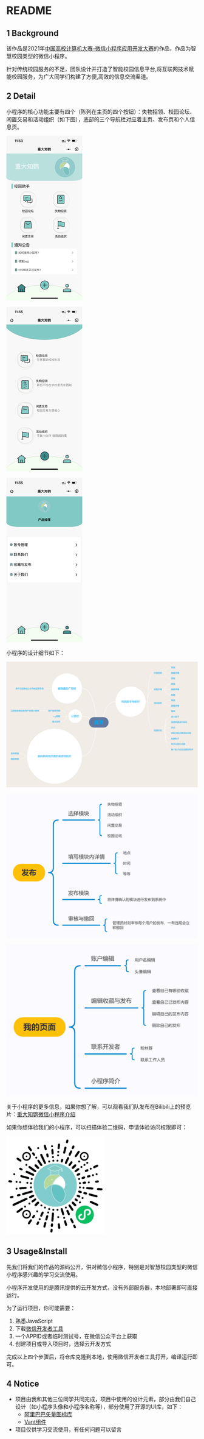 # README

## 1 Background

该作品是2021年[中国高校计算机大赛-微信小程序应用开发大赛](https://developers.weixin.qq.com/community/competition)的作品，作品为智慧校园类型的微信小程序。

针对传统校园服务的不足，团队设计并打造了智能校园信息平台,将互联网技术赋能校园服务，为广大同学们构建了方便,高效的信息交流渠道。

## 2 Detail

小程序的核心功能主要有四个（陈列在主页的四个按钮）：失物招领、校园论坛、闲置交易和活动组织（如下图），底部的三个导航栏对应着主页、发布页和个人信息页。

![homepage.PNG](README.Background/homepage.png)

![post.PNG](README.Background/post.png)

![userInfo.PNG](README.Background/userInfo.png)

小程序的设计细节如下：

![首页.png](README.Background/首页.png)

![发布.png](README.Background/发布.png)

![我的页面.png](README.Background/我的页面.png)

关于小程序的更多信息，如果你想了解，可以观看我们队发布在Bilibili上的预览片：[重大知鹦微信小程序介绍](https://www.bilibili.com/video/BV1rg411R7GD/) 

如果你想体验我们的小程序，可以扫描体验二维码，申请体验访问权限即可：

![小程序码.jpg](README.Background/小程序码.jpg)

## 3 Usage&Install

先我们将我们的作品的源码公开，供对微信小程序，特别是对智慧校园类型的微信小程序感兴趣的学习交流使用。

小程序开发使用的是腾讯提供的云开发方式，没有外部服务器，本地部署即可直接运行。

为了运行项目，你可能需要：

1. 熟悉JavaScript
2. 下载[微信开发者工具](https://open.weixin.qq.com/)
3. 一个APPID或者临时测试号，在微信公众平台上获取
4. 创建项目或导入项目时，选择云开发方式

完成以上四个步骤后，将仓库克隆到本地，使用微信开发者工具打开，编译运行即可。

## 4 Notice

- 项目由我和其他三位同学共同完成，项目中使用的设计元素，部分由我们自己设计（如小程序头像和小程序名称等），部分使用了开源的UI库，如下：
    - [阿里巴巴矢量图标库](https://www.iconfont.cn/home/index?spm=a313x.7781069.1998910419.2)
    - [Vant组件](https://youzan.github.io/vant-weapp/#/quickstart)
- 项目仅供学习交流使用，有任何问题可以留言
